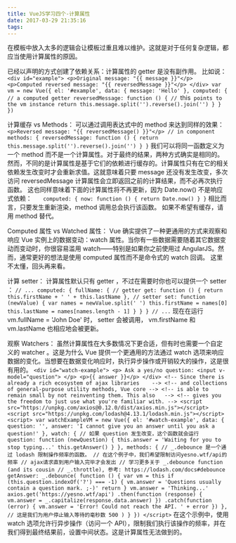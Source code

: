 ```yaml
---
title: VueJS学习四个-计算属性
date: 2017-03-29 21:35:16
tags:
---
```


在模板中放入太多的逻辑会让模板过重且难以维护。这就是对于任何复杂逻辑，都应当使用计算属性的原因。

已经以声明的方式创建了依赖关系：计算属性的 getter 是没有副作用。
比如说：
	`<div id="example">
	  <p>Original message: "{{ message }}"</p>
	  <p>Computed reversed message: "{{ reversedMessage }}"</p>
	</div>
	var vm = new Vue({
	  el: '#example',
	  data: {
	    message: 'Hello'
	  },
	  computed: {
	    // a computed getter
	    reversedMessage: function () {
	      // `this` points to the vm instance
	      return this.message.split('').reverse().join('')
	    }
	  }
	})`

计算缓存 vs Methods：
可以通过调用表达式中的 method 来达到同样的效果：
	`<p>Reversed message: "{{ reversedMessage() }}"</p>
	// in component
	methods: {
	  reversedMessage: function () {
	    return this.message.split('').reverse().join('')
	  }
	}`
我们可以将同一函数定义为一个 method 而不是一个计算属性。对于最终的结果，两种方式确实是相同的。然而，不同的是计算属性是基于它们的依赖进行缓存的。计算属性只有在它的相关依赖发生改变时才会重新求值。这就意味着只要 message 还没有发生改变，多次访问 reversedMessage 计算属性会立即返回之前的计算结果，而不必再次执行函数。
这也同样意味着下面的计算属性将不再更新，因为 Date.now() 不是响应式依赖：
	`	computed: {
	  now: function () {
	    return Date.now()
	  }
	}`
相比而言，只要发生重新渲染，method 调用总会执行该函数。
如果不希望有缓存，请用 method 替代。

Computed 属性 vs Watched 属性：
Vue 确实提供了一种更通用的方式来观察和响应 Vue 实例上的数据变动：watch 属性。当你有一些数据需要随着其它数据变动而变动时，你很容易滥用 watch——特别是如果你之前使用过 AngularJS。然而，通常更好的想法是使用 computed 属性而不是命令式的 watch 回调。
这里不太懂，回头再来看。

计算 setter：
计算属性默认只有 getter ，不过在需要时你也可以提供一个 setter ：
	`// ...
	computed: {
	  fullName: {
	    // getter
	    get: function () {
	      return this.firstName + ' ' + this.lastName
	    },
	    // setter
	    set: function (newValue) {
	      var names = newValue.split(' ')
	      this.firstName = names[0]
	      this.lastName = names[names.length - 1]
	    }
	  }
	}
	// ...`
现在在运行 vm.fullName = 'John Doe' 时， setter 会被调用， vm.firstName 和 vm.lastName 也相应地会被更新。

观察 Watchers：
虽然计算属性在大多数情况下更合适，但有时也需要一个自定义的 watcher 。这是为什么 Vue 提供一个更通用的方法通过 watch 选项来响应数据的变化。当想要在数据变化响应时，执行异步操作或开销较大的操作，这是很有用的。
	`<div id="watch-example">
	  <p>
	    Ask a yes/no question:
	    <input v-model="question">
	  </p>
	  <p>{{ answer }}</p>
	</div>
	<!-- Since there is already a rich ecosystem of ajax libraries    -->
	<!-- and collections of general-purpose utility methods, Vue core -->
	<!-- is able to remain small by not reinventing them. This also   -->
	<!-- gives you the freedom to just use what you're familiar with. -->
	<script src="https://unpkg.com/axios@0.12.0/dist/axios.min.js"></script>
	<script src="https://unpkg.com/lodash@4.13.1/lodash.min.js"></script>
	<script>
	var watchExampleVM = new Vue({
	  el: '#watch-example',
	  data: {
	    question: '',
	    answer: 'I cannot give you an answer until you ask a question!'
	  },
	  watch: {
	    // 如果 question 发生改变，这个函数就会运行
	    question: function (newQuestion) {
	      this.answer = 'Waiting for you to stop typing...'
	      this.getAnswer()
	    }
	  },
	  methods: {
	    // _.debounce 是一个通过 lodash 限制操作频率的函数。
	    // 在这个例子中，我们希望限制访问yesno.wtf/api的频率
	    // ajax请求直到用户输入完毕才会发出
	    // 学习更多关于 _.debounce function (and its cousin
	    // _.throttle), 参考: https://lodash.com/docs#debounce
	    getAnswer: _.debounce(
	      function () {
	        var vm = this
	        if (this.question.indexOf('?') === -1) {
	          vm.answer = 'Questions usually contain a question mark. ;-)'
	          return
	        }
	        vm.answer = 'Thinking...'
	        axios.get('https://yesno.wtf/api')
	          .then(function (response) {
	            vm.answer = _.capitalize(response.data.answer)
	          })
	          .catch(function (error) {
	            vm.answer = 'Error! Could not reach the API. ' + error
	          })
	      },
	      // 这是我们为用户停止输入等待的毫秒数
	      500
	    )
	  }
	})
	</script>`
在这个示例中，使用 watch 选项允许行异步操作（访问一个 API），限制我们执行该操作的频率，并在我们得到最终结果前，设置中间状态。这是计算属性无法做到的。
